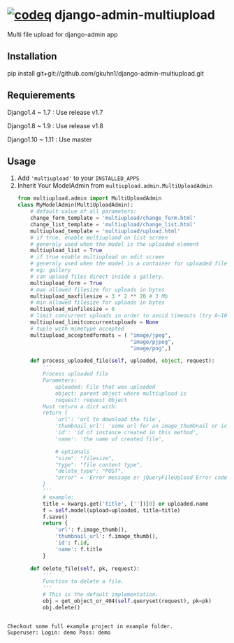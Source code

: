 [![codeq](https://codeq.io/github/gkuhn1/django-admin-multiupload/badges/master.png)](https://codeq.io/github/gkuhn1/django-admin-multiupload/branches/master)
django-admin-multiupload
========================

Multi file upload for django-admin app

Installation
------------

pip install git+git://github.com/gkuhn1/django-admin-multiupload.git

Requierements
------------

Django1.4 ~ 1.7 : Use release v1.7

Django1.8 ~ 1.9 : Use release v1.8

Django1.10 ~ 1.11 : Use master


Usage
-----

1. Add ``'multiupload'`` to your ``INSTALLED_APPS``
2. Inherit Your ModelAdmin from ``multiupload.admin.MultiUploadAdmin``
    ```python
    from multiupload.admin import MultiUploadAdmin
    class MyModelAdmin(MultiUploadAdmin):
        # default value of all parameters:
        change_form_template = 'multiupload/change_form.html'
        change_list_template = 'multiupload/change_list.html'
        multiupload_template = 'multiupload/upload.html'
        # if true, enable multiupload on list screen
        # generaly used when the model is the uploaded element
        multiupload_list = True
        # if true enable multiupload on edit screen
        # generaly used when the model is a container for uploaded files
        # eg: gallery
        # can upload files direct inside a gallery.
        multiupload_form = True
        # max allowed filesize for uploads in bytes
        multiupload_maxfilesize = 3 * 2 ** 20 # 3 Mb
        # min allowed filesize for uploads in bytes
        multiupload_minfilesize = 0
        # limit concurrent uploads in order to avoid timeouts (try 6–10 if experiencing problems)
        multiupload_limitconcurrentuploads = None
        # tuple with mimetype accepted
        multiupload_acceptedformats = ( "image/jpeg",
                                        "image/pjpeg",
                                        "image/png",)

        def process_uploaded_file(self, uploaded, object, request):
            '''
            Process uploaded file
            Parameters:
                uploaded: File that was uploaded
                object: parent object where multiupload is
                request: request Object
            Must return a dict with:
            return {
                'url': 'url to download the file',
                'thumbnail_url': 'some url for an image_thumbnail or icon',
                'id': 'id of instance created in this method',
                'name': 'the name of created file',

                # optionals
                "size": "filesize",
                "type": "file content type",
                "delete_type": "POST",
                "error" = 'Error message or jQueryFileUpload Error code'
            }
            '''
            # example:
            title = kwargs.get('title', [''])[0] or uploaded.name
            f = self.model(upload=uploaded, title=title)
            f.save()
            return {
                'url': f.image_thumb(),
                'thumbnail_url': f.image_thumb(),
                'id': f.id,
                'name': f.title
            }

        def delete_file(self, pk, request):
            '''
            Function to delete a file.
            '''
            # This is the default implementation.
            obj = get_object_or_404(self.queryset(request), pk=pk)
            obj.delete()

```

Checkout some full example project in example folder.
Superuser: Login: demo Pass: demo
